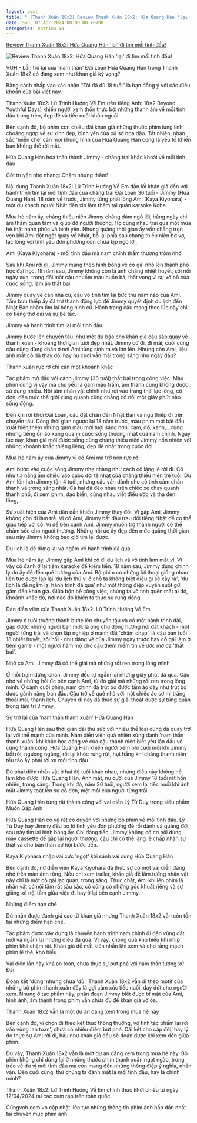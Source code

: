 ```yaml
---
layout: post
title: " [Thanh Xuân 18x2] Review Thanh Xuân 18x2: Hứa Quang Hán 'lại' đi tìm mối tình đầu!"
date: Sun, 07 Apr 2024 00:00:00 +0700
categories: entries VN
---
```

[Review Thanh Xuân 18x2: Hứa Quang Hán 'lại' đi tìm mối tình đầu!](https://tiin.vn/chuyen-muc/phim-chau-a/review-thanh-xuan-18x2-hua-quang-han-lai-di-tim-moi-tinh-dau.html)

![Review Thanh Xuân 18x2: Hứa Quang Hán 'lại' đi tìm mối tình đầu!](https://newsmd2fr.keeng.vn/tiin/archive/imageslead/2024/04/06/thumb4_tqdkurv2dw58t9f5puv8sug2mihfdl1e4.jpg)

VOH - Lần trở lại của 'nam thần' Đài Loan Hứa Quang Hán trong Thanh Xuân 18x2 có đáng xem như khán giả kỳ vọng?

Bằng cách nhấp vào xác nhận “Tôi đã đủ 18 tuổi” là bạn đồng ý với các điều khoản của bài viết này.

Thanh Xuân 18x2: Lữ Trình Hướng Về Em (tên tiếng Anh: 18×2 Beyond Youthful Days) khiến người xem thổn thức bởi những thanh âm về mối tình đầu trong trẻo, đẹp đẽ và tiếc nuối khôn nguôi.

Bên cạnh đó, bộ phim còn chiêu đãi khán giả những thước phim lung linh, choáng ngợp về sự xinh đẹp, bình yên của xứ sở hoa đào. Tất nhiên, nhan sắc 'miễn chê' cân mọi khung hình của Hứa Quang Hán cũng là yếu tố khiến bạn không thể rời mắt.

Hứa Quang Hán hóa thân thành Jimmy - chàng trai khắc khoải về mối tình đầu

Cốt truyện nhẹ nhàng: Chậm nhưng thấm!

Nội dung Thanh Xuân 18x2: Lữ Trình Hướng Về Em dẫn lối khán giả đến với hành trình tìm lại mối tình đầu của chàng trai Đài Loan 36 tuổi - Jimmy (Hứa Quang Hán). 18 năm về trước, Jimmy từng phải lòng Ami (Kaya Kiyohara) - một du khách người Nhật đến xin làm thêm tại quán karaoke Kobe.

Mùa hè năm ấy, chàng thiếu niên Jimmy chẳng dám ngỏ lời, hằng ngày chỉ âm thầm quan tâm và giúp đỡ người thương. Họ cùng nhau trải qua một mùa hè thật hạnh phúc và bình yên. Nhưng quãng thời gian ấy vốn chẳng trọn vẹn khi Ami đột ngột quay về Nhật, bỏ lại phía sau chàng thiếu niên bơ vơ, lạc lõng với tình yêu đơn phương còn chưa kịp ngỏ lời.

Ami (Kaya Kiyohara) - mối tình đầu mà nam chính thầm thương trộm nhớ

Sau khi Ami rời đi, Jimmy mang theo hình bóng về cô gái nhỏ lên thành phố học đại học. 18 năm sau, Jimmy không còn là anh chàng nhiệt huyết, sôi nổi ngày xưa, trong đôi mắt cậu nhuốm màu buồn bã, thất vọng vì sự xô bồ của cuộc sống, làm ăn thất bại.

Jimmy quay về căn nhà cũ, cậu vô tình tìm lại bức thư năm nào của Ami. Tấm bưu thiếp ấy đã trở thành động lực để Jimmy quyết định du lịch đến Nhật Bản nhằm tìm lại bóng hình cũ. Hành trang cậu mang theo lúc này chỉ có tiếng thở dài và sự bế tắc.

Jimmy và hành trình tìm lại mối tình đầu

Jimmy bước lên chuyến tàu, như một dự báo cho khán giả cậu sắp quay về thanh xuân - khoảng thời gian tươi đẹp nhất. Jimmy cứ đi, đi mãi, cuối cùng cậu cũng dừng chân ở nơi Ami từng sinh ra và lớn lên. Nhưng còn Ami, liệu ánh mắt cô đã thay đổi hay nụ cười vẫn mãi trong sáng như ngày đầu?

Thanh xuân rực rỡ chỉ cần một khoảnh khắc

Tác phẩm mở đầu với cảnh Jimmy (36 tuổi) thất bại trong công việc. Màu phim cũng vì vậy mà chủ yếu là gam màu trầm, âm thanh cũng không được sử dụng nhiều. Nội tâm nhân vật chính như rơi vào trạng thái lạc lõng, cô đơn, đến mức thế giới xung quanh cũng chẳng có nổi một giây phút nào sống động.

Đến khi rời khỏi Đài Loan, cậu đặt chân đến Nhật Bản và ngủ thiếp đi trên chuyến tàu. Dòng thời gian ngược lại 18 năm trước, màu phim mới bắt đầu xuất hiện thêm những gam màu mới tươi sáng hơn: cam, đỏ, xanh,...cùng những tiếng ồn ào xung quanh cuộc sống thường nhật của nam chính. Ngay lúc này, khán giả mới được sống cùng chàng thiếu niên Jimmy hồn nhiên với những khoảnh khắc thiêng liêng, đẹp đẽ nhất trong cuộc đời.

Mùa hè năm ấy của Jimmy vì có Ami mà trở nên rực rỡ

Ami bước vào cuộc sống Jimmy nhẹ nhàng như cách cô lặng lẽ rời đi. Cô như tia nắng ấm chiếu vào cuộc đời tẻ nhạt của chàng thiếu niên trẻ tuổi. Dù Ami lớn hơn Jimmy tận 4 tuổi, nhưng cậu vẫn dành cho cô tình cảm chân thành và trong sáng nhất. Cả hai đã đèo nhau trên chiếc xe chạy quanh thành phố, đi xem phim, dạo biển, cùng nhau viết điều ước và thả đèn lồng,...

Sự xuất hiện của Ami dần dần khiến Jimmy thay đổi. Vì gặp Ami, Jimmy không còn đi làm trễ. Vì có Ami, Jimmy bắt đầu trau dồi tiếng Nhật để có thể giao tiếp với cô. Vì để bên cạnh Ami, Jimmy muốn trở thành người có thể chăm sóc cho người thương. Những hồi ức ấy đẹp đến mức quãng thời gian sau này Jimmy không bao giờ tìm lại được.

Du lịch là để dừng lại và ngẫm về hành trình đã qua

Mùa hè năm ấy, Jimmy gặp Ami khi cô đi du lịch và vô tình làm mất ví. Vì vậy cô đành ở lại tiệm karaoke để kiếm tiền. 18 năm sau, Jimmy dùng chính lý do ấy để đến quê hương của Ami. Bộ phim có những lời thoại giống nhau liên tục được lặp lại 'du lịch thú vị ở chỗ ta không biết điều gì sẽ xảy ra', 'du lịch là để ngẫm lại hành trình đã qua' như một thông điệp xuyên suốt gửi gắm đến khán giả. Giữa bộn bề công việc, chúng ta vô tình quên mất ai đó, khoảnh khắc đó, nơi nào đó khiến ta thực sự rung động.

Dàn diễn viên của Thanh Xuân 18x2: Lữ Trình Hướng Về Em

Jimmy ở tuổi trưởng thành bước lên chuyến tàu và có một hành trình dài, gặp được những người bạn mới: là ông chú đồng hương nơi đất khách - một người từng trải và chọn lập nghiệp ở mảnh đất 'chậm chạp', là cậu bạn tuổi 18 nhiệt huyết, sôi nổi - như dáng vẻ của Jimmy ngày trước hay cô gái làm ở tiệm game - một người hâm mộ cho cậu thêm niềm tin về ước mơ đã 'thất bại'.

Nhờ có Ami, Jimmy đã có thể giải mã những rối ren trong lòng mình

Ở mỗi trạm dừng chân, Jimmy đều tự ngẫm lại những giây phút đã qua. Cậu nhớ về những hồi ức bên cạnh Ami, từ đó giải mã những rối ren trong lòng mình. Ở cảnh cuối phim, nam chính đã trút bỏ được tấm áo dày như trút bỏ được gánh nặng ban đầu. Cậu trở về quê nhà với một chiếc áo sơ mi trắng thoải mái, thanh lịch. Chuyến đi này đã thực sự giải thoát được sự túng quẫn trong tâm trí Jimmy.

Sự trở lại của 'nam thần thanh xuân' Hứa Quang Hán

Hứa Quang Hán sau thời gian dài thử sức với nhiều thể loại cũng đã quay trở lại với thế mạnh của mình. Nam diễn viên quả nhiên xứng danh 'nam thần thanh xuân' khi khắc họa dáng vẻ của cậu thanh niên biết yêu lần đầu vô cùng thành công. Hứa Quang Hán khiến người xem phì cười mỗi khi Jimmy bối rối, ngượng ngùng, rồi lại khóc rưng rứt, hụt hẫng khi chàng thanh niên tếu táo ấy phải rời xa mối tình đầu.

Dù phải diễn nhân vật ở hai độ tuổi khác nhau, nhưng điều này không hề làm khó được Hứa Quang Hán. Ánh mắt, nụ cười của Jimmy 18 tuổi rất hồn nhiên, trong sáng. Trong khi đó, năm 36 tuổi, người xem lại tiếc nuối khi ánh mắt Jimmy toát lên sự cô đơn, mệt mỏi của người từng trải.

Hứa Quang Hán từng rất thành công với vai diễn Lý Tử Duy trong siêu phẩm Muốn Gặp Anh

Hứa Quang Hán có vẻ rất có duyên với những bộ phim về mối tình đầu. Lý Tử Duy hay Jimmy đều bỏ lỡ tình yêu đơn phương để rồi dành cả quãng đời sau này tìm lại hình bóng ấy. Chỉ đáng tiếc, Jimmy không có cơ hội dùng máy cassette để gặp lại người thương, cậu chỉ có thể lặng lẽ chấp nhận sự thật và cho bản thân cơ hội bước tiếp.

Kaya Kiyohara nhập vai cực 'ngọt' khi sánh vai cùng Hứa Quang Hán

Bên cạnh đó, nữ diễn viên Kaya Kiyohara đã thực sự có một vai diễn đáng nhớ trên màn ảnh rộng. Nếu chỉ xem trailer, khán giả dễ lầm tưởng nhân vật này chỉ là một cô gái lạc quan, trong sáng. Thực chất, Ami khi lên phim là nhân vật có nội tâm rất sâu sắc, cô cũng có những góc khuất riêng và sự giằng xé nội tâm giữa việc đi hay ở lại bên cạnh Jimmy.

Những điểm hạn chế

Dù nhận được đánh giá cao từ khán giả nhưng Thanh Xuân 18x2 vẫn còn tồn tại những điểm hạn chế.

Tác phẩm được xây dựng là chuyến hành trình nam chính đi đến vùng đất mới và ngẫm lại những điều đã qua. Vì vậy, không quá khó hiểu khi nhịp phim khá chậm rãi. Khán giả dễ mất kiên nhẫn khi xem và cho rằng mạch phim lê thê, khó hiểu.

Vai diễn lần này khá an toàn, chưa thực sự bứt phá với nam thần tượng xứ Đài

Đoạn kết 'đúng' nhưng chưa 'đủ'. Thanh Xuân 18x2 vẫn đi theo motif của những bộ phim thanh xuân đấy là gợi cảm xúc tiếc nuối, day dứt cho người xem. Nhưng ở tác phẩm này, phân đoạn Jimmy biết được bí mật của Ami, hình ảnh, âm thanh trong phim vẫn chưa đủ để khán giả vỡ òa.

Thanh Xuân 18x2 vẫn là một dự án đáng xem trong mùa hè này

Bên cạnh đó, vì chọn đi theo kết thúc thông thường, vô tình tác phẩm lại rơi vào vùng 'an toàn', chưa có nhiều điểm bứt phá. Cái kết cho cặp đôi, hay lý do thực sự Ami rời đi, hầu như khán giả đều sẽ đoán được khi xem đến giữa phim.

Dù vậy, Thanh Xuân 18x2 vẫn là một dự án đáng xem trong mùa hè này. Bộ phim không chỉ dừng lại ở những thước phim thanh xuân ngọt ngào, trong trẻo về dư vị mối tình đầu mà còn mang đến những thông điệp ý nghĩa, nhân văn. Đến cuối cùng, thứ chúng ta đánh mất là mối tình đầu, hay là chính mình?

Thanh Xuân 18x2: Lữ Trình Hướng Về Em chính thức khởi chiếu từ ngày 12/04/2024 tại các cụm rạp trên toàn quốc.

Cùngvoh.com.vn cập nhật liên tục những thông tin phim ảnh hấp dẫn nhất tại chuyên mục phim ảnh.

